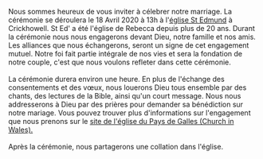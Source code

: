 Nous sommes heureux de vous inviter à célebrer notre marriage. La cérémonie se déroulera le 18 Avril 2020 à 13h à l'<a href="https://goo.gl/maps/WJeW6gKCzVGUh4BV7" target="_blank">église St Edmund</a> à Crickhowell. St Ed' a été l'église de Rebecca depuis plus de 20 ans. Durant la cérémonie nous nous engagerons devant Dieu, notre famille et nos amis. Les alliances que nous échangerons, seront un signe de cet engagement mutuel. Notre foi fait partie intégrale de nos vies et sera la fondation de notre couple, c'est que nous voulons refleter dans cette cérémonie.
<br><br>
La cérémonie durera environ une heure. En plus de l'échange des consentements et des vœux, nous louerons Dieu tous ensemble par des chants, des lectures de la Bible, ainsi qu'un court message. Nous nous addresserons à Dieu par des prières pour demander sa bénédiction sur notre mariage. Vous pouvez trouver plus d'informations sur l'engagement que nous prenons sur le <a href="https://www.churchinwales.org.uk/en/life-events/weddings/" target = "_blank">site de l'église du Pays de Galles (Church in Wales).</a>
<br><br>
Après la cérémonie, nous partagerons une collation dans l'église.
